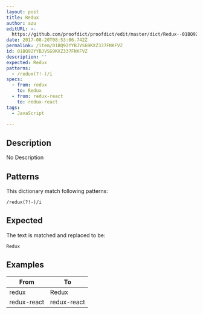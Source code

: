 ```yaml
---
layout: post
title: Redux
author: azu
editURL: >-
  https://github.com/proofdict/proofdict/edit/master/dict/Redux--01BQ92YYBJVSG9KXZ337FNKFVZ.yml
date: 2017-08-20T08:53:06.742Z
permalink: /item/01BQ92YYBJVSG9KXZ337FNKFVZ
id: 01BQ92YYBJVSG9KXZ337FNKFVZ
description: ''
expected: Redux
patterns:
  - /redux(?!-)/i
specs:
  - from: redux
    to: Redux
  - from: redux-react
    to: redux-react
tags:
  - JavaScript

---
```


## Description

No Description 

## Patterns

This dictionary match following patterns:

    /redux(?!-)/i

## Expected

The text is matched and replaced to be:

    Redux

## Examples

| From        | To          |
| ----------- | ----------- |
| redux       | Redux       |
| redux-react | redux-react |
